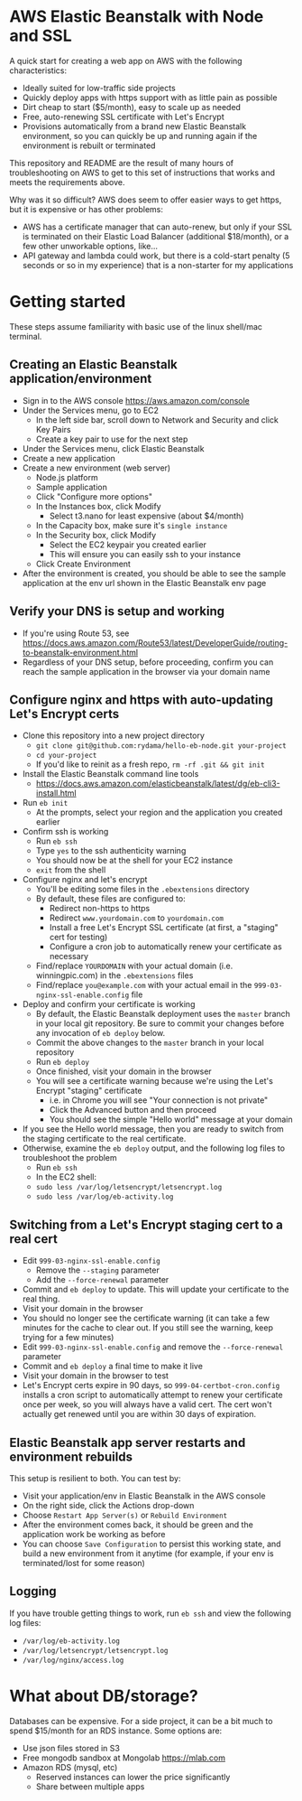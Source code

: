 # AWS Elastic Beanstalk with Node and SSL

A quick start for creating a web app on AWS with the following characteristics:

- Ideally suited for low-traffic side projects
- Quickly deploy apps with https support with as little pain as possible
- Dirt cheap to start ($5/month), easy to scale up as needed
- Free, auto-renewing SSL certificate with Let's Encrypt
- Provisions automatically from a brand new Elastic Beanstalk environment, so you can quickly be up and running again if the environment is rebuilt or terminated

This repository and README are the result of many hours of troubleshooting on AWS to get to this set of instructions that works and meets the requirements above.

Why was it so difficult? AWS does seem to offer easier ways to get https, but it is expensive or has other problems:

- AWS has a certificate manager that can auto-renew, but only if your SSL is terminated on their Elastic Load Balancer (additional $18/month), or a few other unworkable options, like...
- API gateway and lambda could work, but there is a cold-start penalty (5 seconds or so in my experience) that is a non-starter for my applications

# Getting started

These steps assume familiarity with basic use of the linux shell/mac terminal.

## Creating an Elastic Beanstalk application/environment

- Sign in to the AWS console https://aws.amazon.com/console
- Under the Services menu, go to EC2
  - In the left side bar, scroll down to Network and Security and click Key Pairs
  - Create a key pair to use for the next step
- Under the Services menu, click Elastic Beanstalk
- Create a new application
- Create a new environment (web server)
  - Node.js platform
  - Sample application
  - Click "Configure more options"
  - In the Instances box, click Modify
    - Select t3.nano for least expensive (about $4/month)
  - In the Capacity box, make sure it's `single instance`
  - In the Security box, click Modify
    - Select the EC2 keypair you created earlier
    - This will ensure you can easily ssh to your instance
  - Click Create Environment
- After the environment is created, you should be able to see the sample application at the env url shown in the Elastic Beanstalk env page

## Verify your DNS is setup and working

- If you're using Route 53, see https://docs.aws.amazon.com/Route53/latest/DeveloperGuide/routing-to-beanstalk-environment.html
- Regardless of your DNS setup, before proceeding, confirm you can reach the sample application in the browser via your domain name

## Configure nginx and https with auto-updating Let's Encrypt certs

- Clone this repository into a new project directory
  - `git clone git@github.com:rydama/hello-eb-node.git your-project`
  - `cd your-project`
  - If you'd like to reinit as a fresh repo, `rm -rf .git && git init`
- Install the Elastic Beanstalk command line tools
  - https://docs.aws.amazon.com/elasticbeanstalk/latest/dg/eb-cli3-install.html
- Run `eb init`
  - At the prompts, select your region and the application you created earlier
- Confirm ssh is working
  - Run `eb ssh`
  - Type `yes` to the ssh authenticity warning
  - You should now be at the shell for your EC2 instance
  - `exit` from the shell
- Configure nginx and let's encrypt
  - You'll be editing some files in the `.ebextensions` directory
  - By default, these files are configured to:
    - Redirect non-https to https
    - Redirect `www.yourdomain.com` to `yourdomain.com`
    - Install a free Let's Encrypt SSL certificate (at first, a "staging" cert for testing)
    - Configure a cron job to automatically renew your certificate as necessary
  - Find/replace `YOURDOMAIN` with your actual domain (i.e. winningpic.com) in the `.ebextensions` files
  - Find/replace `you@example.com` with your actual email in the `999-03-nginx-ssl-enable.config` file
- Deploy and confirm your certificate is working
  - By default, the Elastic Beanstalk deployment uses the `master` branch in your local git repository. Be sure to commit your changes before any invocation of `eb deploy` below.
  - Commit the above changes to the `master` branch in your local repository
  - Run `eb deploy`
  - Once finished, visit your domain in the browser
  - You will see a certificate warning because we're using the Let's Encrypt "staging" certificate
    - i.e. in Chrome you will see "Your connection is not private" 
    - Click the Advanced button and then proceed
    - You should see the simple "Hello world" message at your domain
- If you see the Hello world message, then you are ready to switch from the staging certificate to the real certificate.
- Otherwise, examine the `eb deploy` output, and the following log files to troubleshoot the problem
  - Run `eb ssh`
  - In the EC2 shell:
  - `sudo less /var/log/letsencrypt/letsencrypt.log`
  - `sudo less /var/log/eb-activity.log`

## Switching from a Let's Encrypt staging cert to a real cert

- Edit `999-03-nginx-ssl-enable.config`
  - Remove the `--staging` parameter
  - Add the `--force-renewal` parameter
- Commit and `eb deploy` to update. This will update your certificate to the real thing.
- Visit your domain in the browser
- You should no longer see the certificate warning (it can take a few minutes for the cache to clear out. If you still see the warning, keep trying for a few minutes)
- Edit `999-03-nginx-ssl-enable.config` and remove the `--force-renewal` parameter
- Commit and `eb deploy` a final time to make it live
- Visit your domain in the browser to test
- Let's Encrypt certs expire in 90 days, so `999-04-certbot-cron.config` installs a cron script to automatically attempt to renew your certificate once per week, so you will always have a valid cert. The cert won't actually get renewed until you are within 30 days of expiration.

## Elastic Beanstalk app server restarts and environment rebuilds

This setup is resilient to both. You can test by:

- Visit your application/env in Elastic Beanstalk in the AWS console
- On the right side, click the Actions drop-down
- Choose `Restart App Server(s)` or `Rebuild Environment`
- After the environment comes back, it should be green and the application work be working as before
- You can choose `Save Configuration` to persist this working state, and build a new environment from it anytime (for example, if your env is terminated/lost for some reason)

## Logging

If you have trouble getting things to work, run `eb ssh` and view the following log files:

- `/var/log/eb-activity.log`
- `/var/log/letsencrypt/letsencrypt.log`
- `/var/log/nginx/access.log`

# What about DB/storage?

Databases can be expensive. For a side project, it can be a bit much to spend $15/month for an RDS instance. Some options are:

- Use json files stored in S3
- Free mongodb sandbox at Mongolab https://mlab.com
- Amazon RDS (mysql, etc)
  - Reserved instances can lower the price significantly
  - Share between multiple apps
